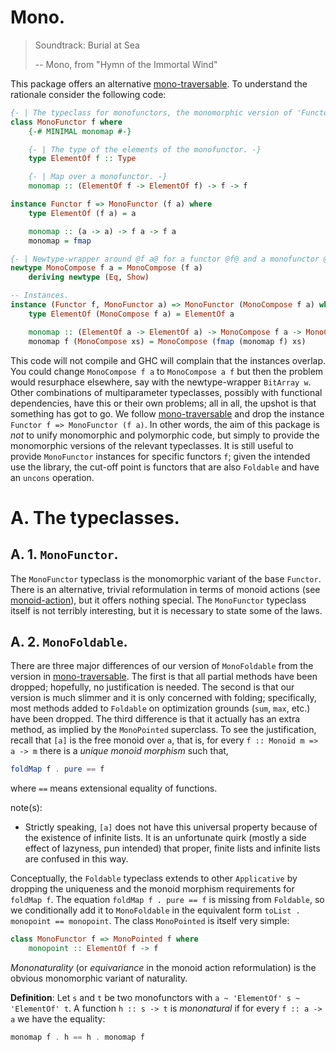 # Mono.

> Soundtrack: Burial at Sea
>
> -- Mono, from "Hymn of the Immortal Wind"

This package offers an alternative [mono-traversable](https://hackage.haskell.org/package/mono-traversable). To understand the rationale consider the following code:

```haskell
{- | The typeclass for monofunctors, the monomorphic version of 'Functor'. -}
class MonoFunctor f where
    {-# MINIMAL monomap #-}

    {- | The type of the elements of the monofunctor. -}
    type ElementOf f :: Type

    {- | Map over a monofunctor. -}
    monomap :: (ElementOf f -> ElementOf f) -> f -> f

instance Functor f => MonoFunctor (f a) where
    type ElementOf (f a) = a

    monomap :: (a -> a) -> f a -> f a
    monomap = fmap

{- | Newtype-wrapper around @f a@ for a functor @f@ and a monofunctor @a@. -}
newtype MonoCompose f a = MonoCompose (f a)
    deriving newtype (Eq, Show)

-- Instances.
instance (Functor f, MonoFunctor a) => MonoFunctor (MonoCompose f a) where
    type ElementOf (MonoCompose f a) = ElementOf a

    monomap :: (ElementOf a -> ElementOf a) -> MonoCompose f a -> MonoCompose f a
    monomap f (MonoCompose xs) = MonoCompose (fmap (monomap f) xs)
```

This code will not compile and GHC will complain that the instances overlap. You could change `MonoCompose f a` to `MonoCompose a f` but then the problem would resurphace elsewhere, say with the newtype-wrapper `BitArray w`. Other combinations of multiparameter typeclasses, possibly with functional dependencies, have this or their own problems; all in all, the upshot is that something has got to go. We follow [mono-traversable](https://hackage.haskell.org/package/mono-traversable) and drop the instance `Functor f => MonoFunctor (f a)`. In other words, the aim of this package is _not_ to unify monomorphic and polymorphic code, but simply to provide the monomorphic versions of the relevant typeclasses. It is still useful to provide `MonoFunctor` instances for specific functors `f`; given the intended use the library, the cut-off point is functors that are also `Foldable` and have an `uncons` operation.

# A. The typeclasses.

## A. 1. `MonoFunctor`.

The `MonoFunctor` typeclass is the monomorphic variant of the base `Functor`. There is an alternative, trivial reformulation in terms of monoid actions (see [monoid-action](https://github.com/lambda-dom/monoid-action)), but it offers nothing special. The `MonoFunctor` typeclass itself is not terribly interesting, but it is necessary to state some of the laws.

## A. 2. `MonoFoldable`.

There are three major differences of our version of `MonoFoldable` from the version in [mono-traversable](https://hackage.haskell.org/package/mono-traversable). The first is that all partial methods have been dropped; hopefully, no justification is needed. The second is that our version is much slimmer and it is only concerned with folding; specifically, most methods added to `Foldable` on optimization grounds (`sum`, `max`, etc.) have been dropped. The third difference is that it actually has an extra method, as implied by the `MonoPointed` superclass. To see the justification, recall that `[a]` is the free monoid over `a`, that is, for every `f :: Monoid m => a -> m` there is a _unique monoid morphism_ such that,

```haskell
foldMap f . pure == f
```

where `==` means extensional equality of functions.

note(s):

  * Strictly speaking, `[a]` does not have this universal property because of the existence of infinite lists. It is an unfortunate quirk (mostly a side effect of lazyness, pun intended) that proper, finite lists and infinite lists are confused in this way.

Conceptually, the `Foldable` typeclass extends to other `Applicative` by dropping the uniqueness and the monoid morphism requirements for `foldMap f`. The equation `foldMap f . pure == f` is missing from `Foldable`, so we conditionally add it to `MonoFoldable` in the equivalent form `toList . monopoint == monopoint`. The class `MonoPointed` is itself very simple:

```haskell
class MonoFunctor f => MonoPointed f where
    monopoint :: ElementOf f -> f
```

_Mononaturality_ (or _equivariance_ in the monoid action reformulation) is the obvious monomorphic variant of naturality.

__Definition__: Let `s` and `t` be two monofunctors with `a ~ 'ElementOf' s ~ 'ElementOf' t`. A
function `h :: s -> t` is _mononatural_ if for every `f :: a -> a` we have the
equality:

```haskell
monomap f . h == h . monomap f
```
